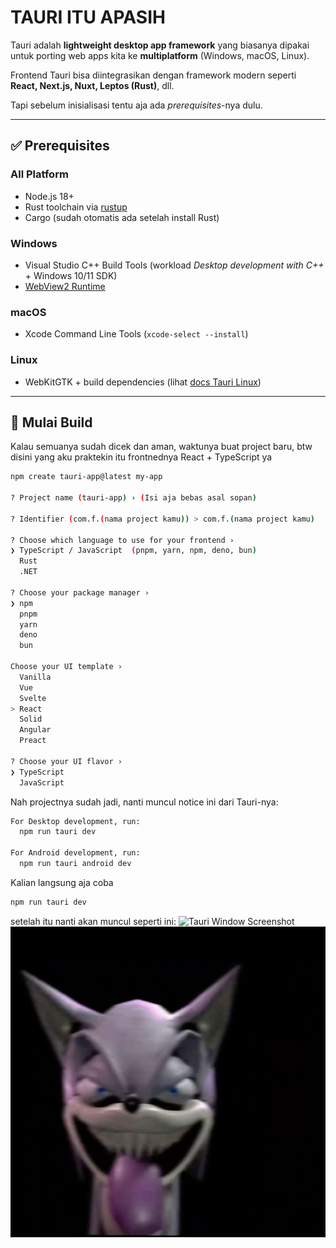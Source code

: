 # TAURI ITU APASIH

Tauri adalah **lightweight desktop app framework** yang biasanya dipakai untuk porting web apps kita ke **multiplatform** (Windows, macOS, Linux).

Frontend Tauri bisa diintegrasikan dengan framework modern seperti **React, Next.js, Nuxt, Leptos (Rust)**, dll.

Tapi sebelum inisialisasi tentu aja ada *prerequisites*-nya dulu.

---

## ✅ Prerequisites

### All Platform
- Node.js 18+
- Rust toolchain via [rustup](https://rustup.rs)
- Cargo (sudah otomatis ada setelah install Rust)

### Windows
- Visual Studio C++ Build Tools (workload *Desktop development with C++* + Windows 10/11 SDK)  
- [WebView2 Runtime](https://developer.microsoft.com/en-us/microsoft-edge/webview2/)

### macOS
- Xcode Command Line Tools (`xcode-select --install`)

### Linux
- WebKitGTK + build dependencies (lihat [docs Tauri Linux](https://tauri.app/v2/guides/getting-started/prerequisites/#linux))

---

## 🚀 Mulai Build

Kalau semuanya sudah dicek dan aman, waktunya buat project baru, btw disini yang aku praktekin itu frontnednya React + TypeScript ya

```bash
npm create tauri-app@latest my-app

? Project name (tauri-app) › (Isi aja bebas asal sopan)

? Identifier (com.f.(nama project kamu)) > com.f.(nama project kamu)

? Choose which language to use for your frontend ›
❯ TypeScript / JavaScript  (pnpm, yarn, npm, deno, bun)
  Rust
  .NET

? Choose your package manager ›
❯ npm
  pnpm
  yarn
  deno
  bun

Choose your UI template ›
  Vanilla
  Vue
  Svelte
> React
  Solid 
  Angular
  Preact

? Choose your UI flavor ›
❯ TypeScript
  JavaScript
```

Nah projectnya sudah jadi, nanti muncul notice ini dari Tauri-nya:
```bash
For Desktop development, run:
  npm run tauri dev

For Android development, run:
  npm run tauri android dev
```

Kalian langsung aja coba
```bash
npm run tauri dev
```
setelah itu nanti akan muncul seperti ini: 
![Tauri Window Screenshot]()
![alt text](G1dE6FTbkAAgKtJ.jpg)